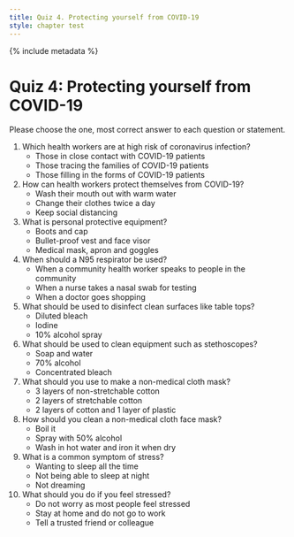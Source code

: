 ```yaml
---
title: Quiz 4. Protecting yourself from COVID-19
style: chapter test
---
```


{% include metadata %}

# Quiz 4: Protecting yourself from COVID-19

Please choose the one, most correct answer to each question or statement.

1.	Which health workers are at high risk of coronavirus infection?
    + Those in close contact with COVID-19 patients
    - Those tracing the families of COVID-19 patients
    - Those filling in the forms of COVID-19 patients
2.	How can health workers protect themselves from COVID-19?
    - Wash their mouth out with warm water
    - Change their clothes twice a day
    + Keep social distancing
3.	What is personal protective equipment?
    - Boots and cap
    - Bullet-proof vest and face visor
    + Medical mask, apron and goggles
4.	When should a N95 respirator be used?
    - When a community health worker speaks to people in the community
    + When a nurse takes a nasal swab for testing
    - When a doctor goes shopping
5.	What should be used to disinfect clean surfaces like table tops?
    + Diluted bleach
    - Iodine
    - 10% alcohol spray
6.	What should be used to clean equipment such as stethoscopes?
    - Soap and water
    + 70% alcohol
    - Concentrated bleach
7.	What should you use to make a non-medical cloth mask?
    + 3 layers of non-stretchable cotton
    - 2 layers of stretchable cotton
    - 2 layers of cotton and 1 layer of plastic
8.	How should you clean a non-medical cloth face mask?
    - Boil it
    - Spray with 50% alcohol
    + Wash in hot water and iron it when dry
9.	What is a common symptom of stress?
    - Wanting to sleep all the time
    + Not being able to sleep at night
    - Not dreaming
10.	What should you do if you feel stressed?
    - Do not worry as most people feel stressed
    - Stay at home and do not go to work
    + Tell a trusted friend or colleague
